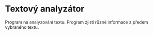 # Textový analyzátor

Program na analyzování textu. Program zjistí různé informace z předem vybraného textu.
